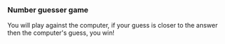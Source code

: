 ### Number guesser game

You will play against the computer, if your guess is closer to the answer then the computer's guess, you win! 